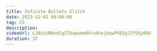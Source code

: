 ```yaml
---
title: Infinite Bullets Glitch
date: 2023-12-02 00:00:00
tag: CS
description:
videoUrl: L2NszURWxdCqITUxpwmoNVru45ejUxwPV02glZfSSy00U
duration: 37
---
```

